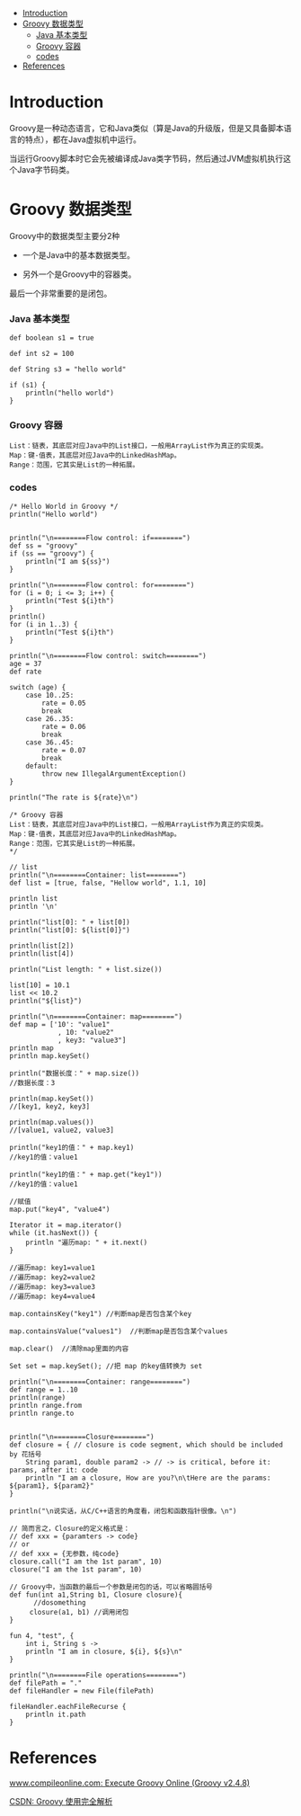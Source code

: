 <!-- MarkdownTOC -->

- [Introduction](#introduction)
- [Groovy 数据类型](#groovy-%E6%95%B0%E6%8D%AE%E7%B1%BB%E5%9E%8B)
  - [Java 基本类型](#java-%E5%9F%BA%E6%9C%AC%E7%B1%BB%E5%9E%8B)
  - [Groovy 容器](#groovy-%E5%AE%B9%E5%99%A8)
  - [codes](#codes)
- [References](#references)

<!-- /MarkdownTOC -->

# Introduction
Groovy是一种动态语言，它和Java类似（算是Java的升级版，但是又具备脚本语言的特点），都在Java虚拟机中运行。

当运行Groovy脚本时它会先被编译成Java类字节码，然后通过JVM虚拟机执行这个Java字节码类。

# Groovy 数据类型

Groovy中的数据类型主要分2种

* 一个是Java中的基本数据类型。

* 另外一个是Groovy中的容器类。

最后一个非常重要的是闭包。

### Java 基本类型

```
def boolean s1 = true

def int s2 = 100

def String s3 = "hello world"

if (s1) {
    println("hello world")
}
```

### Groovy 容器

```
List：链表，其底层对应Java中的List接口，一般用ArrayList作为真正的实现类。 
Map：键-值表，其底层对应Java中的LinkedHashMap。 
Range：范围，它其实是List的一种拓展。
```

### codes

```
/* Hello World in Groovy */
println("Hello world")


println("\n========Flow control: if========")
def ss = "groovy"
if (ss == "groovy") {
    println("I am ${ss}")
}

println("\n========Flow control: for========")
for (i = 0; i <= 3; i++) {
    println("Test ${i}th")
}
println()
for (i in 1..3) {
    println("Test ${i}th")
}

println("\n========Flow control: switch========")
age = 37
def rate

switch (age) {
    case 10..25:
        rate = 0.05
        break
    case 26..35:
        rate = 0.06
        break
    case 36..45:
        rate = 0.07
        break
    default:
        throw new IllegalArgumentException()
}

println("The rate is ${rate}\n")

/* Groovy 容器
List：链表，其底层对应Java中的List接口，一般用ArrayList作为真正的实现类。 
Map：键-值表，其底层对应Java中的LinkedHashMap。 
Range：范围，它其实是List的一种拓展。
*/

// list
println("\n========Container: list========")
def list = [true, false, "Hellow world", 1.1, 10]

println list
println '\n'

println("list[0]: " + list[0])
println("list[0]: ${list[0]}")

println(list[2])
println(list[4])

println("List length: " + list.size())

list[10] = 10.1
list << 10.2
println("${list}")

println("\n========Container: map========")
def map = ['10': "value1"
            , 10: "value2"
            , key3: "value3"]
println map
println map.keySet()

println("数据长度：" + map.size())
//数据长度：3

println(map.keySet())
//[key1, key2, key3]

println(map.values())
//[value1, value2, value3]

println("key1的值：" + map.key1)
//key1的值：value1

println("key1的值：" + map.get("key1"))
//key1的值：value1

//赋值
map.put("key4", "value4")

Iterator it = map.iterator()
while (it.hasNext()) {
    println "遍历map: " + it.next()
}

//遍历map: key1=value1
//遍历map: key2=value2
//遍历map: key3=value3
//遍历map: key4=value4

map.containsKey("key1") //判断map是否包含某个key

map.containsValue("values1")  //判断map是否包含某个values

map.clear()  //清除map里面的内容

Set set = map.keySet(); //把 map 的key值转换为 set

println("\n========Container: range========")
def range = 1..10
println(range)
println range.from
println range.to


println("\n========Closure========")
def closure = { // closure is code segment, which should be included by 花括号
    String param1, double param2 -> // -> is critical, before it: params, after it: code
    println "I am a closure, How are you?\n\tHere are the params: ${param1}, ${param2}"
}

println("\n说实话，从C/C++语言的角度看，闭包和函数指针很像。\n")

// 简而言之，Closure的定义格式是：
// def xxx = {paramters -> code} 
// or
// def xxx = {无参数，纯code}
closure.call("I am the 1st param", 10)
closure("I am the 1st param", 10)

// Groovy中，当函数的最后一个参数是闭包的话，可以省略圆括号
def fun(int a1,String b1, Closure closure){  
      //dosomething  
     closure(a1, b1) //调用闭包  
}

fun 4, "test", {
    int i, String s ->
    println "I am in closure, ${i}, ${s}\n"
}

println("\n========File operations========")
def filePath = "."
def fileHandler = new File(filePath)

fileHandler.eachFileRecurse {
    println it.path
}
```

# References


[www.compileonline.com: Execute Groovy Online (Groovy v2.4.8)](http://www.compileonline.com/execute_groovy_online.php)<br/>

[CSDN: Groovy 使用完全解析](https://blog.csdn.net/zhaoyanjun6/article/details/70313790/)<br/>

[]()<br/>

[]()<br/>

[]()<br/>

[]()<br/>
